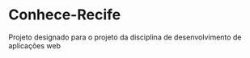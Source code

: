 # Conhece-Recife
Projeto designado para o projeto da disciplina  de desenvolvimento de aplicações web
